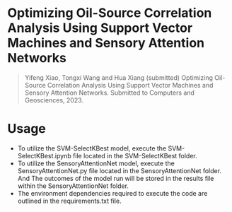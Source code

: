 # Optimizing Oil-Source Correlation Analysis Using Support Vector Machines and Sensory Attention Networks

> Yifeng Xiao, Tongxi Wang and Hua Xiang (submitted) Optimizing Oil-Source Correlation Analysis Using Support Vector Machines and Sensory Attention Networks. 
> Submitted to Computers and Geosciences, 2023.

# Usage
- To utilize the SVM-SelectKBest model, execute the SVM-SelectKBest.ipynb file located in the SVM-SelectKBest folder.
- To utilize the SensoryAttentionNet model, execute the SensoryAttentionNet.py file located in the SensoryAttentionNet folder. And The outcomes of the model run will be stored in the results file within the SensoryAttentionNet folder.
- The environment dependencies required to execute the code are outlined in the requirements.txt file.
